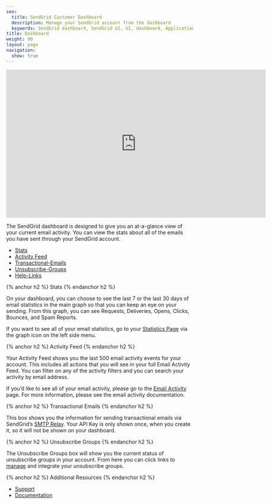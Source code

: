 ```yaml
---
seo:
  title: SendGrid Customer Dashboard
  description: Manage your SendGrid account from the dashboard
  keywords: SendGrid dashboard, SendGrid UI, UI, dashboard, Application
title: Dashboard
weight: 90
layout: page
navigation:
  show: true
---
```


<iframe src="https://player.vimeo.com/video/144782741?title=0&byline=0&portrait=0" width="700" height="400" frameborder="0" webkitallowfullscreen mozallowfullscreen allowfullscreen></iframe>

The SendGrid dashboard is designed to give you an at-a-glance view of your current email activity. You can view the stats about all of the emails you have sent through your SendGrid account.

* [Stats](#-Stats)
* [Activity Feed](#-Activity-Feed)
* [Transactional-Emails](#-Transactional-Emails)
* [Unsubscribe-Groups](#-Unsubscribe-Groups)
* [Help-Links](#-Help-Links)

{% anchor h2 %}
Stats
{% endanchor h2 %}

On your dashboard, you can choose to see the last 7 or the last 30 days of email statistics in the main graph so that you can keep an eye on your sending. From this graph, you can see Requests, Deliveries, Opens, Clicks, Bounces, and Spam Reports.

If you want to see all of your email statistics, go to your [Statistics Page]({{site.app_url}}/statistics) via the graph icon on the left side menu.

{% anchor h2 %}
Activity Feed
{% endanchor h2 %}

Your Activity Feed shows you the last 500 email activity events for your account. This includes all actions that you will see in your full Email Activity Feed. You can filter on any of the activity filters and you can search your activity by email address.

If you’d like to see all of your email activity, please go to the [Email Activity]({{site.app_url}}/email_activity) page. For more information, please see the email activity documentation.

{% anchor h2 %}
Transactional Emails
{% endanchor h2 %}

This box shows you the information for sending transactional emails via SendGrid’s [SMTP Relay]({{root_url}}/Glossary/smtp_relay.html). Your API Key is only shown once, when you create it, so it will not be shown on your dashboard.

{% anchor h2 %}
Unsubscribe Groups
{% endanchor h2 %}

The Unsubscribe Groups box will show you the current status of unsubscribe groups in your account. From here you can click links to [manage]({{site.app_url}}/suppressions/advanced_suppression_manager) and integrate your unsubscribe groups.

{% anchor h2 %}
Additional Resources
{% endanchor h2 %}

- [Support]({{site.support_url}}/hc/en-us)
- [Documentation]({{root_url}}/)
